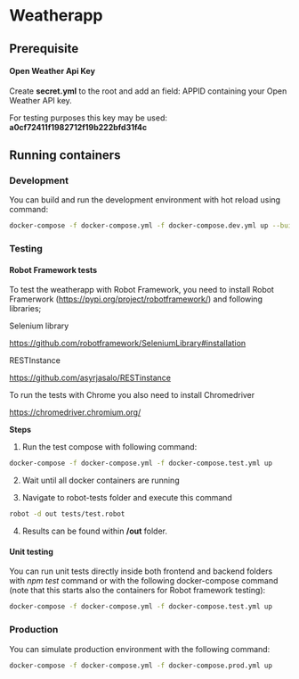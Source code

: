 # Weatherapp

## Prerequisite

#### Open Weather Api Key
Create **secret.yml** to the root and add an field: APPID containing your Open Weather API key. 

For testing purposes this key may be used: **a0cf72411f1982712f19b222bfd31f4c**

## Running containers 

### **Development**

You can build and run the development environment with hot reload using command:

```bash
docker-compose -f docker-compose.yml -f docker-compose.dev.yml up --build
```

### **Testing**

#### Robot Framework tests


To test the weatherapp with Robot Framework, you need to install Robot Framerwork (https://pypi.org/project/robotframework/) and following libraries;

Selenium library

https://github.com/robotframework/SeleniumLibrary#installation

RESTInstance

https://github.com/asyrjasalo/RESTinstance


To run the tests with Chrome you also need to install Chromedriver

https://chromedriver.chromium.org/


**Steps**

1. Run the test compose with following command:

```bash
docker-compose -f docker-compose.yml -f docker-compose.test.yml up
```

2. Wait until all docker containers are running

3. Navigate to robot-tests folder and execute this command

```bash
robot -d out tests/test.robot
```
4.  Results can be found within **/out** folder.

#### Unit testing
You can run unit tests directly inside both frontend and backend folders with *npm test* command or with the following docker-compose command (note that this starts also the containers for Robot framework testing):

```bash
docker-compose -f docker-compose.yml -f docker-compose.test.yml up
```


### Production
You can simulate production environment with the following command:

```bash
docker-compose -f docker-compose.yml -f docker-compose.prod.yml up
```
